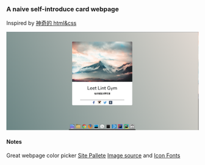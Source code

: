 ### A naive self-introduce card webpage
Inspired by [神奇的 html&css](https://www.bilibili.com/video/av80253659)

![Screen shot](./screenshot.png)
#### Notes
Great webpage color picker [Site Pallete](http://palette.site/)
[Image source](https://1freewallpapers.com/mountain-fog-peak-clouds-aerial-view) and [Icon Fonts](https://www.iconfont.cn/collections/detail?spm=a313x.7781069.1998910419.d9df05512&cid=2040)